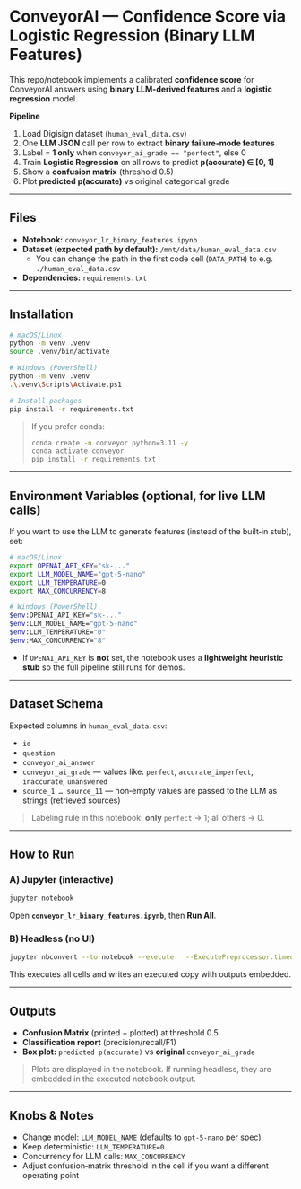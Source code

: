 # ConveyorAI — Confidence Score via Logistic Regression (Binary LLM Features)

This repo/notebook implements a calibrated **confidence score** for ConveyorAI answers using **binary LLM-derived features** and a **logistic regression** model.

**Pipeline**
1) Load Digisign dataset (`human_eval_data.csv`)
2) One **LLM JSON** call per row to extract **binary failure‑mode features**
3) Label = **1 only** when `conveyor_ai_grade == "perfect"`, else 0
4) Train **Logistic Regression** on all rows to predict **p(accurate) ∈ [0, 1]**
5) Show a **confusion matrix** (threshold 0.5)
6) Plot **predicted p(accurate)** vs original categorical grade

---

## Files

- **Notebook:** `conveyor_lr_binary_features.ipynb`
- **Dataset (expected path by default):** `/mnt/data/human_eval_data.csv`
  - You can change the path in the first code cell (`DATA_PATH`) to e.g. `./human_eval_data.csv`
- **Dependencies:** `requirements.txt`

---

## Installation

```bash
# macOS/Linux
python -m venv .venv
source .venv/bin/activate

# Windows (PowerShell)
python -m venv .venv
.\.venv\Scripts\Activate.ps1

# Install packages
pip install -r requirements.txt
```

> If you prefer conda:
> ```bash
> conda create -n conveyor python=3.11 -y
> conda activate conveyor
> pip install -r requirements.txt
> ```

---

## Environment Variables (optional, for live LLM calls)

If you want to use the LLM to generate features (instead of the built‑in stub), set:

```bash
# macOS/Linux
export OPENAI_API_KEY="sk-..." 
export LLM_MODEL_NAME="gpt-5-nano"
export LLM_TEMPERATURE=0
export MAX_CONCURRENCY=8

# Windows (PowerShell)
$env:OPENAI_API_KEY="sk-..."
$env:LLM_MODEL_NAME="gpt-5-nano"
$env:LLM_TEMPERATURE="0"
$env:MAX_CONCURRENCY="8"
```

- If `OPENAI_API_KEY` is **not** set, the notebook uses a **lightweight heuristic stub** so the full pipeline still runs for demos.

---

## Dataset Schema

Expected columns in `human_eval_data.csv`:

- `id`
- `question`
- `conveyor_ai_answer`
- `conveyor_ai_grade` — values like: `perfect`, `accurate_imperfect`, `inaccurate`, `unanswered`
- `source_1 … source_11` — non‑empty values are passed to the LLM as strings (retrieved sources)

> Labeling rule in this notebook: **only** `perfect` → 1; all others → 0.

---

## How to Run

### A) Jupyter (interactive)
```bash
jupyter notebook
```
Open **`conveyor_lr_binary_features.ipynb`**, then **Run All**.

### B) Headless (no UI)
```bash
jupyter nbconvert --to notebook --execute   --ExecutePreprocessor.timeout=1800   --output executed_conveyor_lr_binary_features.ipynb   conveyor_lr_binary_features.ipynb
```

This executes all cells and writes an executed copy with outputs embedded.

---

## Outputs

- **Confusion Matrix** (printed + plotted) at threshold 0.5
- **Classification report** (precision/recall/F1)
- **Box plot:** `predicted p(accurate)` vs **original** `conveyor_ai_grade`

> Plots are displayed in the notebook. If running headless, they are embedded in the executed notebook output.

---

## Knobs & Notes

- Change model: `LLM_MODEL_NAME` (defaults to `gpt-5-nano` per spec)
- Keep deterministic: `LLM_TEMPERATURE=0`
- Concurrency for LLM calls: `MAX_CONCURRENCY`
- Adjust confusion‑matrix threshold in the cell if you want a different operating point